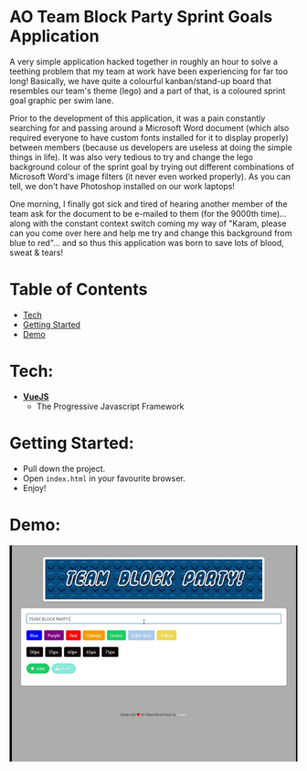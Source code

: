 # AO Team Block Party Sprint Goals Application

A very simple application hacked together in roughly an hour to solve a teething problem that my team at work have been experiencing for far too long! Basically, we have quite a colourful kanban/stand-up board that resembles our team's theme (lego) and a part of that, is a coloured sprint goal graphic per swim lane.

Prior to the development of this application, it was a pain constantly searching for and passing around a Microsoft Word document (which also required everyone to have custom fonts installed for it to display properly) between members (because us developers are useless at doing the simple things in life). It was also very tedious to try and change the lego background colour of the sprint goal by trying out different combinations of Microsoft Word's image filters (it never even worked properly). As you can tell, we don't have Photoshop installed on our work laptops!

One morning, I finally got sick and tired of hearing another member of the team ask for the document to be e-mailed to them (for the 9000th time)... along with the constant context switch coming my way of "Karam, please can you come over here and help me try and change this background from blue to red"... and so thus this application was born to save lots of blood, sweat & tears!

# Table of Contents

* [Tech](#tech)
* [Getting Started](#getting-started)
* [Demo](#demo)

# Tech:

- **[VueJS](https://vuejs.org/)**
  - The Progressive Javascript Framework

# Getting Started:

- Pull down the project.
- Open `index.html` in your favourite browser.
- Enjoy!

# Demo:
![Demo](https://raw.githubusercontent.com/karam94/ao.teamblockparty.sprintgoals/master/demo.gif "Demo")